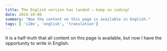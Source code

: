 ```yaml
---
title: The English version has landed – keep on coding!
date: 2024-10-08
summary: "Now the content on this page is available in English."
tags: [ 'i18n', 'english', 'translation']
---
```


It is a half-truth that all content on this page is available, but now I have the opportunity to write in English. 
